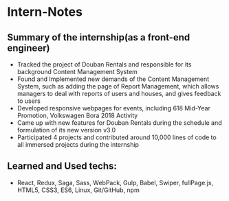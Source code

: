 # Intern-Notes
## Summary of the internship(as a front-end engineer)

*	Tracked the project of Douban Rentals and responsible for its background Content Management System
*	Found and Implemented new demands of the Content Management System, such as adding the page of Report Management, which allows managers to deal with reports of users and houses, and gives feedback to users
*	Developed responsive webpages for events, including 618 Mid-Year Promotion, Volkswagen Bora 2018 Activity
*	Came up with new features for Douban Rentals during the schedule and formulation of its new version v3.0
*	Participated 4 projects and contributed around 10,000 lines of code to all immersed projects during the internship


## Learned and Used techs:
 *  React, Redux, Saga, Sass, WebPack, Gulp, Babel, Swiper, fullPage.js, HTML5, CSS3, ES6, Linux, Git/GitHub, npm
